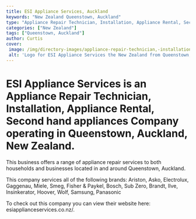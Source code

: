 ```yaml
---
title: ESI Appliance Services, Auckland
keywords: "New Zealand Queenstown, Auckland"
type: "Appliance Repair Technician, Installation, Appliance Rental, Second hand appliances"
categories: ["New Zealand"]
tags: ["Queenstown, Auckland"]
author: Curtis
cover: 
 image: /img/directory-images/appliance-repair-technician,-installation,-appliance-rental,-second-hand-appliances/esi-appliance-services.webp
 alt: 'Logo for ESI Appliance Services the New Zealand from Queenstown, Auckland'
---
```


# ESI Appliance Services is an Appliance Repair Technician, Installation, Appliance Rental, Second hand appliances Company operating in Queenstown, Auckland, New Zealand.

This business offers a range of appliance repair services to both households and businesses located in and around Queenstown, Auckland.

This company services all of the following brands: Ariston, Asko, Electrolux, Gaggenau, Miele, Smeg, Fisher & Paykel, Bosch, Sub Zero, Brandt, Ilve, Insinkerator, Hoover, Wolf, Samsung, Panasonic

To check out this company you can view their website here: esiapplianceservices.co.nz/.
